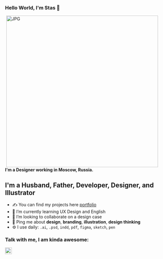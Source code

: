 ### Hello World, I'm Stas  👋

<img align="right" alt="JPG" src="?raw=true" width="500"  />

#### I'm a Designer working in Moscow, Russia.


## I'm a Husband, Father, Developer, Designer, and Illustrator
- ✍ You can find my projects here [portfolio]
- 🌱 I’m currently learning UX Design and English
- 👯 I’m looking to collaborate on a design case
- 💬 Ping me about **design**, **branding**, **illustration**, **design thinking**
- ⚙️ I use daily: `.ai`, `.psd`, `indd`, `pdf`, `figma`, `sketch`, `pen` 


### Talk with me, I am kinda awesome:
<img align="left" alt="stasdodesign | LinkedIn" width="22px" src="https://cdn.jsdelivr.net/npm/simple-icons@v3/icons/linkedin.svg" />

[linkedin]: https://www.linkedin.com/IN/stasdodesign/
[portfolio]: https://www.behance.net/stasdodesign
